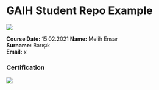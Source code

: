 # GAIH Student Repo Example
![](img/logo.png)

**Course Date:** 15.02.2021 
**Name:** Melih Ensar  
**Surname:** Barışık  
**Email:** x
  

### Certification
![](img/certificate_ex.png)

